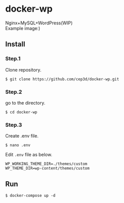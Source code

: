 # docker-wp
Nginx+MySQL+WordPress(WIP)  
Example image:)

## Install

### Step.1
Clone repository.
```
$ git clone https://github.com/cep3d/docker-wp.git
```

### Step.2
go to the directory.
```
$ cd docker-wp
```

### Step.3
Create .env file.
```
$ nano .env
```

Edit `.env` file as below.
```
WP_WORKING_THEME_DIR=./themes/custom
WP_THEME_DIR=wp-content/themes/custom
```

## Run
```
$ docker-compose up -d
```